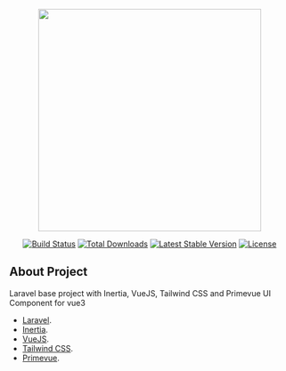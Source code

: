 <p align="center"><a href="https://laravel.com" target="_blank"><img src="https://raw.githubusercontent.com/laravel/art/master/logo-lockup/5%20SVG/2%20CMYK/1%20Full%20Color/laravel-logolockup-cmyk-red.svg" width="400"></a></p>

<p align="center">
<a href="https://travis-ci.org/laravel/framework"><img src="https://travis-ci.org/laravel/framework.svg" alt="Build Status"></a>
<a href="https://packagist.org/packages/laravel/framework"><img src="https://img.shields.io/packagist/dt/laravel/framework" alt="Total Downloads"></a>
<a href="https://packagist.org/packages/laravel/framework"><img src="https://img.shields.io/packagist/v/laravel/framework" alt="Latest Stable Version"></a>
<a href="https://packagist.org/packages/laravel/framework"><img src="https://img.shields.io/packagist/l/laravel/framework" alt="License"></a>
</p>

## About Project

Laravel base project with Inertia, VueJS, Tailwind CSS and Primevue UI Component for vue3

- [Laravel](https://laravel.com/docs/8.x).
- [Inertia](https://inertiajs.com/).
- [VueJS](https://v3.vuejs.org/guide/introduction.html#what-is-vue-js).
- [Tailwind CSS](https://tailwindcss.com/docs).
- [Primevue](https://primefaces.org/primevue/showcase/#/setup).
